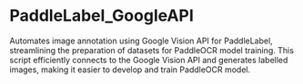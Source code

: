 # PaddleLabel_GoogleAPI
Automates image annotation using Google Vision API for PaddleLabel, streamlining the preparation of datasets for PaddleOCR model training. This script efficiently connects to the Google Vision API and generates labelled images, making it easier to develop and train PaddleOCR model.
